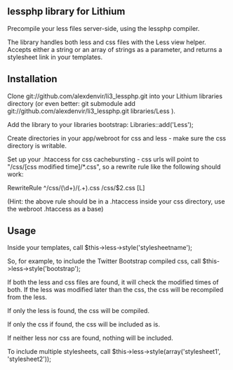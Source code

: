 lessphp library for Lithium
---------------------------

Precompile your less files server-side, using the lessphp compiler.

The library handles both less and css files with the Less view helper. Accepts either a string or an array of strings as a parameter, and returns a stylesheet link in your templates.

Installation
------------

Clone git://github.com/alexdenvir/li3_lessphp.git into your Lithium libraries directory (or even better: git submodule add git://github.com/alexdenvir/li3_lessphp.git libraries/Less ).

Add the library to your libraries bootstrap: Libraries::add('Less');

Create directories in your app/webroot for css and less - make sure the css directory is writable.

Set up your .htaccess for css cachebursting - css urls will point to "/css/[css modified time]/*.css", so a rewrite rule like the following should work:

RewriteRule ^/css/(\d+)/(.+)\.css /css/$2.css [L]

(Hint: the above rule should be in a .htaccess inside your css directory, use the webroot .htaccess as a base)

Usage
-----

Inside your templates, call $this->less->style('stylesheetname');

So, for example, to include the Twitter Bootstrap compiled css, call $this->less->style('bootstrap');

If both the less and css files are found, it will check the modified times of both. If the less was modified later than the css, the css will be recompiled from the less.

If only the less is found, the css will be compiled.

If only the css if found, the css will be included as is.

If neither less nor css are found, nothing will be included.

To include multiple stylesheets, call $this->less->style(array('stylesheet1', 'stylesheet2'));
